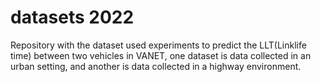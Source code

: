 # datasets 2022

Repository with the dataset used experiments to predict the LLT(Linklife time) between two vehicles in VANET, one dataset is data collected in an urban setting, and another is data collected in a highway environment.
